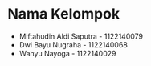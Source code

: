 # Nama Kelompok
- Miftahudin Aldi Saputra - 1122140079
- Dwi Bayu Nugraha - 1122140068
- Wahyu Nayoga - 1122140029
